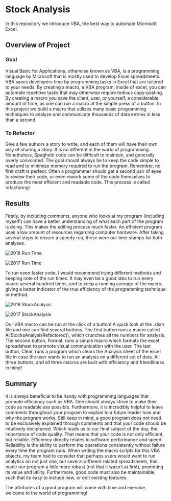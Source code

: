 # Stock Analysis

In this repository we introduce VBA, the best way to automate Microsoft Excel.


## Overview of Project

### Goal

Visual Basic for Applications, otherwise known as VBA, is a programming language by Microsoft that is mostly used to develop Excel spreadsheets. VBA saves developers time by programming tasks in Excel that are tailored to your needs. By creating a macro, a VBA program, inside of excel, you can automate repetitive tasks that may otherwise require tedious copy-pasting. By creating a macro you save the client, user, or yourself, a considerable amount of time, as one can run a macro at the simple press of a button. In this project we build a macro that utilizes many basic programming techniques to analyze and communicate thousands of data entries in less than a second. 

### To Refactor

Give a few authors a story to write, and each of them will have their own way of sharing a story. It is no different in the world of programming. Nonetheless, Spaghetti code can be difficult to maintain, and generally overly convoluted. The goal should always be to keep the code simple to read and to minimize memory required to run the program. Remember, no first draft is perfect. Often a programmer should get a second pair of eyes to review their code, or even rework some of the code themselves to produce the most efficient and readable code. This process is called refactoring!


## Results

Firstly, by including comments, anyone who looks at my program (including myself!) can have a better understanding of what each part of the program is doing. This makes the editing process much faster.
An efficient program uses a low amount of resources regarding computer hardware. After taking several steps to ensure a speedy run, these were our time stamps for both analyses.

![2018 Run Time](https://user-images.githubusercontent.com/68082808/89144498-f6393900-d51b-11ea-9517-4a6c05f1e4f3.png)

![2017 Run Time](https://user-images.githubusercontent.com/68082808/89143214-d273f400-d517-11ea-8499-fb41d46c84c0.png)

To run even faster code, I would recommend trying different methods and keeping note of the run times. It may even be a good idea to run every macro several hundred times, and to keep a running average of the macro, giving a better indicator of the true efficiency of the programming technique or method.

![2018 StockAnalysis](https://user-images.githubusercontent.com/68082808/89144667-58923980-d51c-11ea-93ac-6905adc4db25.png)

![2017 StockAnalysis](https://user-images.githubusercontent.com/68082808/89211098-4a313580-d58f-11ea-81a6-16c465433de9.png)

Our VBA macro can be run at the click of a button! A quick look at the .xlsm file and one can find several buttons. The first button runs a macro called AllStocksAnalysisRefactored(), which crunches all the numbers for analysis. The second button, Format, runs a simple macro which formats the excel spreadsheet to promote visual communication with the user. The last button, Clear, runs a program which clears the Analysis sheet of the excel file in case the user wants to run an analysis on a different set of data. All three buttons, and all three macros are built with efficiency and friendliness in mind!


## Summary

It is always beneficial to be handy with programming languages that promote efficiency such as VBA. One should always strive to make their code as readable ass possible. Furthermore, it is incredibly helpful to leave comments throughout your program to explain to a future reader how and why the program works. Still keep in mind, a good program does not need to be exclusively explained through comments and that your code should be intuitively deciphered. Which leads us to our final subject of the day, the importance of code quality. That means that your code is not only efficient, but reliable. Efficiency directly relates to software performance and speed. Reliability is the ability to perform the operations consistently without failure every time the program runs. When writing the macro scripts for this VBA objects, my team had to consider that perhaps users would want to run analytics on not just one, but several different related spreadsheets, this made our program a little more robust (not that it wasn’t at first), promoting its value and utility. Furthermore, good code must also be maintainable, such that its easy to include new, or edit existing features.

The attributes of a good program will come with time and exercise, welcome to the world of programming!
